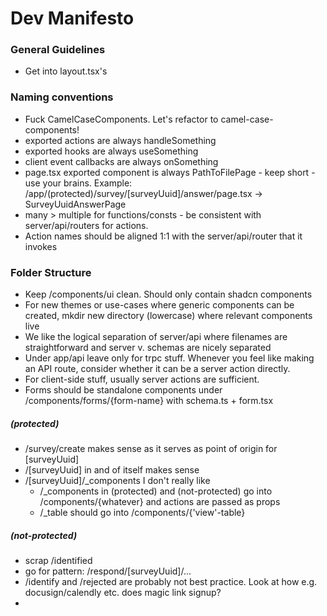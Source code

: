 # Dev Manifesto

### General Guidelines

- Get into layout.tsx's

### Naming conventions

- Fuck CamelCaseComponents. Let's refactor to camel-case-components!
- exported actions are always handleSomething
- exported hooks are always useSomething
- client event callbacks are always onSomething
- page.tsx exported component is always PathToFilePage - keep short - use your brains.
  Example: /app/(protected)/survey/[surveyUuid]/answer/page.tsx -> SurveyUuidAnswerPage
- many > multiple for functions/consts - be consistent with server/api/routers for
  actions.
- Action names should be aligned 1:1 with the server/api/router that it invokes

### Folder Structure

- Keep /components/ui clean. Should only contain shadcn components
- For new themes or use-cases where generic components can be created, mkdir new
  directory (lowercase) where relevant components live
- We like the logical separation of server/api where filenames are straightforward and
  server v. schemas are nicely separated
- Under app/api leave only for trpc stuff. Whenever you feel like making an API route,
  consider whether it can be a server action directly.
- For client-side stuff, usually server actions are sufficient.
- Forms should be standalone components under /components/forms/{form-name} with
  schema.ts + form.tsx

##### (protected)

- /survey/create makes sense as it serves as point of origin for [surveyUuid]
- /[surveyUuid] in and of itself makes sense
- /[surveyUuid]/\_components I don't really like
  - /\_components in (protected) and (not-protected) go into /components/{whatever} and
    actions are passed as props
  - /\_table should go into /components/{'view'-table}

##### (not-protected)

- scrap /identified
- go for pattern: /respond/[surveyUuid]/...
- /identify and /rejected are probably not best practice. Look at how e.g.
  docusign/calendly etc. does magic link signup?
-
